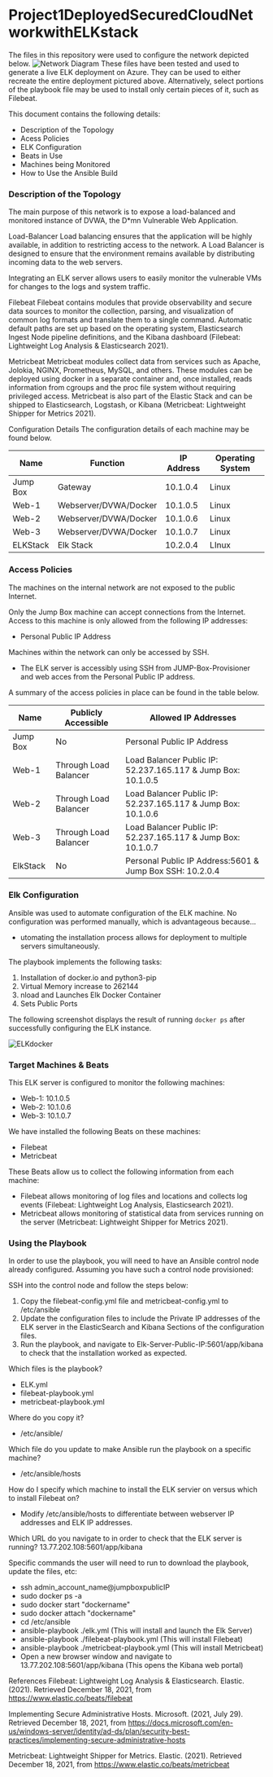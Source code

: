 # Project1DeployedSecuredCloudNetworkwithELKstack
The files in this repository were used to configure the network depicted below.
![Network Diagram](https://user-images.githubusercontent.com/59063895/148176035-ca686bf2-d6fb-49e0-a63c-70fd040b265e.jpg)
These files have been tested and used to generate a live ELK deployment on Azure. They can be used to either recreate the entire deployment pictured above. Alternatively, select portions of the playbook file may be used to install only certain pieces of it, such as Filebeat.

This document contains the following details:
 - Description of the Topology
 - Acess Policies
 - ELK Configuration
  - Beats in Use
  - Machines being Monitored
 - How to Use the Ansible Build
 
### Description of the Topology
The main purpose of this network is to expose a load-balanced and monitored instance of DVWA, the D*mn Vulnerable Web Application.

Load-Balancer
Load balancing ensures that the application will be highly available, in addition to restricting access to the network. A Load Balancer is designed to ensure that the        environment remains available by distributing incoming data to the web servers.

Integrating an ELK server allows users to easily monitor the vulnerable VMs for changes to the logs and system traffic.

Filebeat
Filebeat contains modules that provide observability and secure data sources to monitor the collection, parsing, and visualization of common log formats and translate them to a single command. Automatic default paths are set up based on the operating system, Elasticsearch Ingest Node pipeline definitions, and the Kibana dashboard (Filebeat: Lightweight Log Analysis & Elasticsearch 2021).

Metricbeat
Metricbeat modules collect data from services such as Apache, Jolokia, NGINX, Prometheus, MySQL, and others. These modules can be deployed using docker in a separate container and, once installed, reads information from cgroups and the proc file system without requiring privileged access. Metricbeat is also part of the Elastic Stack and can be shipped to Elasticsearch, Logstash, or Kibana (Metricbeat: Lightweight Shipper for Metrics 2021).

Configuration Details
The configuration details of each machine may be found below.

| Name     | Function | IP Address | Operating System |
|----------|----------|------------|------------------|
| Jump Box | Gateway  | 10.1.0.4   | Linux            |
| Web-1    | Webserver/DVWA/Docker         | 10.1.0.5   | Linux            |
| Web-2    | Webserver/DVWA/Docker         | 10.1.0.6   | Linux            |
| Web-3    | Webserver/DVWA/Docker         | 10.1.0.7   | Linux            |
| ELKStack | Elk Stack| 10.2.0.4   | LInux            |

### Access Policies
The machines on the internal network are not exposed to the public Internet. 

Only the Jump Box machine can accept connections from the Internet. Access to this machine is only allowed from the following IP addresses:
 - Personal Public IP Address

Machines within the network can only be accessed by SSH.
 - The ELK server is accessibly using SSH from JUMP-Box-Provisioner and web acces from the Personal Public IP address.

A summary of the access policies in place can be found in the table below.

| Name     | Publicly Accessible | Allowed IP Addresses |
|----------|---------------------|----------------------|
| Jump Box | No                  | Personal Public IP Address    |
| Web-1    | Through Load Balancer   | Load Balancer Public IP: 52.237.165.117 & Jump Box: 10.1.0.5     |
| Web-2    | Through Load Balancer   | Load Balancer Public IP: 52.237.165.117 & Jump Box: 10.1.0.6     |
| Web-3    | Through Load Balancer   | Load Balancer Public IP: 52.237.165.117 & Jump Box: 10.1.0.7     |
| ElkStack | No                  | Personal Public IP Address:5601 & Jump Box SSH: 10.2.0.4  |

### Elk Configuration

Ansible was used to automate configuration of the ELK machine. No configuration was performed manually, which is advantageous because...
 - utomating the installation process allows for deployment to multiple servers simultaneously.

The playbook implements the following tasks:
 1. Installation of docker.io and python3-pip
 2. Virtual Memory increase to 262144
 3. nload and Launches Elk Docker Container
 4. Sets Public Ports

The following screenshot displays the result of running `docker ps` after successfully configuring the ELK instance.

![ELKdocker](https://user-images.githubusercontent.com/59063895/148257758-04583334-99a5-47be-b4f0-3a276c736158.JPG)

### Target Machines & Beats
This ELK server is configured to monitor the following machines:
 - Web-1: 10.1.0.5
 - Web-2: 10.1.0.6
 - Web-3: 10.1.0.7

We have installed the following Beats on these machines:
 - Filebeat
 - Metricbeat

These Beats allow us to collect the following information from each machine:
 - Filebeat allows monitoring of log files and locations and collects log events (Filebeat: Lightweight Log Analysis, Elasticsearch 2021).
 - Metricbeat allows monitoring of statistical data from services running on the server (Metricbeat: Lightweight Shipper for Metrics 2021).

### Using the Playbook
In order to use the playbook, you will need to have an Ansible control node already configured. Assuming you have such a control node provisioned: 

SSH into the control node and follow the steps below:
1. Copy the filebeat-config.yml file and metricbeat-config.yml to /etc/ansible
2. Update the configuration files to include the Private IP addresses of the ELK server in the ElasticSearch and Kibana Sections of the configuration files.
3. Run the playbook, and navigate to Elk-Server-Public-IP:5601/app/kibana to check that the installation worked as expected.

Which files is the playbook?
 - ELK.yml
 - filebeat-playbook.yml
 - metricbeat-playbook.yml

Where do you copy it?
 - /etc/ansible/

Which file do you update to make Ansible run the playbook on a specific machine?
 - /etc/ansible/hosts

How do I specify which machine to install the ELK servier on versus which to install Filebeat on?
 - Modify /etc/ansible/hosts to differentiate between webserver IP addresses and ELK IP addresses.

Which URL do you navigate to in order to check that the ELK server is running?
13.77.202.108:5601/app/kibana

Specific commands the user will need to run to download the playbook, update the files, etc:

 - ssh admin_account_name@jumpboxpublicIP
 - sudo docker ps -a
 - sudo docker start "dockername"
 - sudo docker attach "dockername"
 - cd /etc/ansible
 - ansible-playbook ./elk.yml (This will install and launch the Elk Server)
 - ansible-playbook ./filebeat-playbook.yml (This will install Filebeat)
 - ansible-playbook ./metricbeat-playbook.yml (This will install Metricbeat)
 - Open a new browser window and navigate to 13.77.202.108:5601/app/kibana (This opens the Kibana web portal)

References Filebeat: Lightweight Log Analysis & Elasticsearch. Elastic. (2021). Retrieved December 18, 2021, from https://www.elastic.co/beats/filebeat

Implementing Secure Administrative Hosts. Microsoft. (2021, July 29). Retrieved December 18, 2021, from https://docs.microsoft.com/en-us/windows-server/identity/ad-ds/plan/security-best-practices/implementing-secure-administrative-hosts

Metricbeat: Lightweight Shipper for Metrics. Elastic. (2021). Retrieved December 18, 2021, from https://www.elastic.co/beats/metricbeat
